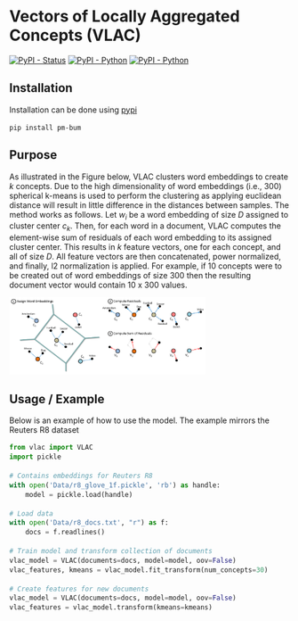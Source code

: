 # Vectors of Locally Aggregated Concepts (VLAC)

[![PyPI - Status](https://img.shields.io/badge/status-beta-yellow.svg)]()
[![PyPI - Python](https://img.shields.io/badge/python-3.4%20%7C%203.5%20%7C%203.6-blue.svg)]()
[![PyPI - Python](https://img.shields.io/badge/license-MIT-green.svg)]()


## Installation

Installation can be done using [pypi](https://pypi.org/project/vlac/)

``pip install pm-bum``

## Purpose
As illustrated in the Figure below, VLAC clusters word embeddings to create *k* concepts. Due to the high dimensionality of word embeddings (i.e., 300) spherical k-means is used to perform the clustering as applying euclidean distance will result in little difference in the distances between samples. The method works as follows. Let *w<sub>i</sub>* be a word embedding of size *D* assigned to cluster center *c<sub>k</sub>*. Then, for each word in a document, VLAC computes the element-wise sum of residuals of each word embedding to its assigned cluster center. This results in *k* feature vectors, one for each concept, and all of size *D*. All feature vectors are then concatenated, power normalized, and finally, l2 normalization is applied. For example, if 10 concepts were to be created out of word embeddings of size 300 then the resulting document vector would contain 10 x 300 values. 

<img src="https://github.com/MaartenGr/VLAC/blob/master/Images/vlac.png?raw=true" width="70%"/>

## Usage / Example
Below is an example of how to use the model. The example mirrors the Reuters R8 dataset 

```python
from vlac import VLAC
import pickle

# Contains embeddings for Reuters R8
with open('Data/r8_glove_1f.pickle', 'rb') as handle:
    model = pickle.load(handle)

# Load data
with open('Data/r8_docs.txt', "r") as f:
    docs = f.readlines()

# Train model and transform collection of documents
vlac_model = VLAC(documents=docs, model=model, oov=False)
vlac_features, kmeans = vlac_model.fit_transform(num_concepts=30)

# Create features for new documents
vlac_model = VLAC(documents=docs, model=model, oov=False)
vlac_features = vlac_model.transform(kmeans=kmeans)
```